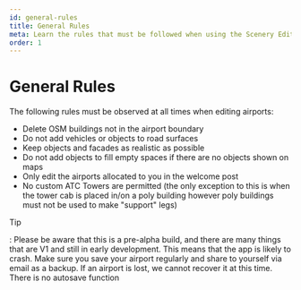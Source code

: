 ```yaml
---
id: general-rules
title: General Rules
meta: Learn the rules that must be followed when using the Scenery Editor of Infinite Flight.
order: 1
---
```




# General Rules



The following rules must be observed at all times when editing airports:



- Delete OSM buildings not in the airport boundary
- Do not add vehicles or objects to road surfaces
- Keep objects and facades as realistic as possible
- Do not add objects to fill empty spaces if there are no objects shown on maps
- Only edit the airports allocated to you in the welcome post
- No custom ATC Towers are permitted (the only exception to this is when the tower cab is placed in/on a poly building however poly buildings must not be used to make "support" legs)



Tip

: Please be aware that this is a pre-alpha build, and there are many things that are V1 and still in early development. This means that the app is likely to crash. Make sure you save your airport regularly and share to yourself via email as a backup. If an airport is lost, we cannot recover it at this time. There is no autosave function